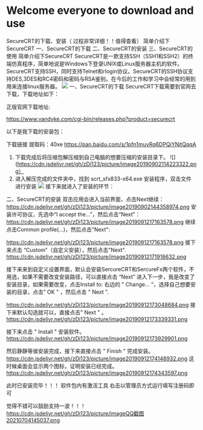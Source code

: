 # Welcome everyone to download and use
SecureCRT的下载、安装（ 过程非常详细！！值得查看）
简单介绍下SecureCRT
一、SecureCRT的下载
二、SecureCRT的安装
三、SecureCRT的使用
简单介绍下SecureCRT
SecureCRT是一款支持SSH（SSH1和SSH2）的终端仿真程序，简单地说是Windows下登录UNIX或Linux服务器主机的软件。SecureCRT支持SSH，同时支持Telnet和rlogin协议。SecureCRT的SSH协议支持DES,3DES和RC4密码和密码与RSA鉴别。在今后的工作和学习中会经常的用到用来连接linux服务器。
![](https://cdn.jsdelivr.net/gh/zDi123/picture/imageQQ%E6%88%AA%E5%9B%BE20210704145037.png)
一、SecureCRT的下载
SecureCRT下载需要到官网去下载，下载地址如下：

正版官网下载地址:

https://www.vandyke.com/cgi-bin/releases.php?product=securecrt

以下是我下载的安装包：

下载链接
提取码：40xe
https://pan.baidu.com/s/1pfn1muyRq6DPQiYNitQqqA
1. 下载完成后将压缩包解压缩到自己电脑的想要压缩的安装目录下。
![](https://cdn.jsdelivr.net/gh/zDi123/picture/image20190902114223322.png）
2. 进入解压完成的文件夹中，找到 scrt_sfx833-x64.exe 安装程序，双击文件进行安装
![](https://cdn.jsdelivr.net/gh/zDi123/picture/image20190902143124348.png)
接下来就进入了安装的环节：

二、SecureCRT的安装
双击应用会进入当前界面，点击Next继续：
https://cdn.jsdelivr.net/gh/zDi123/picture/image20190902144358974.png
安装许可协议，先选中“I accept the…”，然后点击“Next”：
https://cdn.jsdelivr.net/gh/zDi123/picture/image2019091217163578.png
继续点击Common profile(…)，然后点击"Next":

https://cdn.jsdelivr.net/gh/zDi123/picture/image2019091217163578.png
接下来点击 “Custom”（自定义安装），然后点击"Next".
https://cdn.jsdelivr.net/gh/zDi123/picture/image20190912171918632.png

接下来来到自定义设置界面，默认会安装SercureCRT和SercureFx两个软件，不用选，如果不需要改变安装路径，可以直接点击 “Next” 进入下一步，我是改变了安装目录，如果需要改变，点击Install to: 右边的 " Change… “，选择自己想要安装的目录，点击” OK " ，然后点击 " Next ".

https://cdn.jsdelivr.net/gh/zDi123/picture/image20190912173048684.png
接下来默认勾选就可以，直接点击" Next " 。
https://cdn.jsdelivr.net/gh/zDi123/picture/image20190912173339331.png

接下来点击 " Install " 安装软件。
https://cdn.jsdelivr.net/gh/zDi123/picture/image20190912173929901.png

然后静静等侯安装完成，接下来直接点击 " Finish " 完成安装。
https://cdn.jsdelivr.net/gh/zDi123/picture/image20190912174148932.png
这时候桌面会显示两个图标，证明安装已经完成。
https://cdn.jsdelivr.net/gh/zDi123/picture/image20190912174343597.png

此时已安装完毕！！！
软件包内有激活工具  右击以管理员方式运行填写注册码即可


觉得不错可以鼓励支持一波！！！
https://cdn.jsdelivr.net/gh/zDi123/picture/imageQQ截图20210704145037.png
